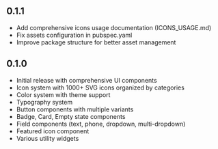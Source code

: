 ## 0.1.1

* Add comprehensive icons usage documentation (ICONS_USAGE.md)
* Fix assets configuration in pubspec.yaml
* Improve package structure for better asset management

## 0.1.0

* Initial release with comprehensive UI components
* Icon system with 1000+ SVG icons organized by categories
* Color system with theme support
* Typography system
* Button components with multiple variants
* Badge, Card, Empty state components
* Field components (text, phone, dropdown, multi-dropdown)
* Featured icon component
* Various utility widgets
